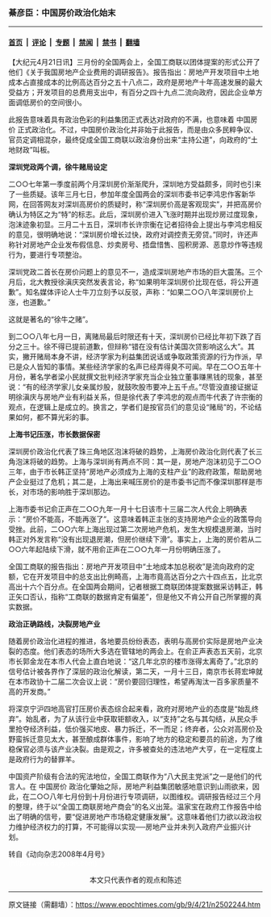 ### 綦彦臣：中国房价政治化始末

---

#### [首页](../../../..?n2502244) &nbsp;|&nbsp; [评论](../../../../../epoch-comment?n2502244) &nbsp;|&nbsp; [专题](../../../../../epoch-special?n2502244) &nbsp;|&nbsp; [禁闻](../../../../../epoch-news?n2502244) &nbsp;|&nbsp; [禁书](../../../../../books?n2502244) &nbsp;|&nbsp; [翻墙](https://github.com/gfw-breaker/nogfw/blob/master/README.md?n2502244)


<div class="post_content" id="artbody" itemprop="articleBody">
 <!-- article content begin -->
 <p>
  【大纪元4月21日讯】三月份的全国两会上，全国工商联以团体提案的形式公开了他们《关于我国房地产企业费用的调研报告》。报告指出：房地产开发项目中土地成本占直接成本的比例高达百分之五十八点二，政府是房地产十年高速发展的最大受益方；开发项目的总费用支出中，有百分之四十九点二流向政府，因此企业单方面调低房价的空间很小。
 </p>
 <p>
  此报告意味着具有政治色彩的利益集团正式表达对政府的不满，也意味着
  <ok href="https://www.epochtimes.com/gb/tag/%E4%B8%AD%E5%9B%BD%E6%88%BF%E4%BB%B7.html">
   中国房价
  </ok>
  正式政治化。不过，中国房价政治化并非始于此报告，而是由众多民粹争议、官员定调相混杂，最终促成全国工商联以政治身份出来“主持公道”，向政府的“土地财政”叫板。
 </p>
 <p>
  <b>
   深圳党政两个调，徐牛赌局设定
  </b>
 </p>
 <p>
  二○○七年第一季度前两个月深圳房价渐渐爬升，深圳地方受益颇多，同时也引来了一些质疑。该年三月七日，参加年度全国两会的深圳市委书记李鸿忠作客新华网，在回答网友对深圳高房价的质疑时，称“深圳房价高是客观现实”，并把高房价确认为特区之为“特”的标志。此后，深圳房价进入飞涨时期并出现炒房过度现象，泡沫迹象初显。三月二十五日，深圳市长许宗衡在记者招待会上提出与李鸿忠相反的意见，很明确地说：“深圳房价增长过快，政府对调控责无旁贷。”同时，许还声称针对房地产企业发布假信息、炒卖房号、捂盘惜售、囤积房源、恶意炒作等违规行为，要进行专项整治。
 </p>
 <p>
  深圳党政二首长在房价问题上的意见不一，造成深圳房地产市场的巨大震荡。三个月后，北大教授徐滇庆突然发表言论，称“如果明年深圳房价比现在低，将公开道歉”。知名媒体评论人士牛刀立刻予以反驳，声称：“如果二○○八年深圳房价上涨，也道歉。”
 </p>
 <p>
  这就是著名的“徐牛之赌”。
 </p>
 <p>
  到二○○八年七月一日，离赌局最后时限还有十天，深圳房价已经比年初下跌了百分之三十。徐不得已提前道歉，但辩称“错在没有估计美国次贷影响这么大”。其实，撇开赌局本身不讲，经济学家为利益集团说话或争取政策资源的行为作派，早已是众人皆知的事情。某些经济学家的名声已经弄得臭不可闻。早在二○○五年十月份，著名学者梁小民就撰文批判经济学家充当企业独立董事赚黑钱的现象，甚至说：“有的经济学家儿女亲属炒股，就鼓吹股市要冲上五千点。”尽管没直接证据证明徐滇庆与房地产业有利益关系，但是徐代表了李鸿忠的观点而牛代表了许宗衡的观点，在逻辑上是成立的。换言之，学者们是按官员们的意见设“赌局”的，不论结果如何，都不算光彩的事。
 </p>
 <p>
  <b>
   上海书记压涨，市长数据保密
  </b>
 </p>
 <p>
  深圳房价政治化代表了珠三角地区泡沫将破的趋势，上海房价政治化则代表了长三角泡沫将破的趋势。上海与深圳尚有两点不同：其一是，房地产泡沫初见于二○○三年，由于市长韩正坚持“房地产必须成为上海的支柱产业”的政府政策，帮助房地产企业挺过了危机；其二是，上海出来喊压房价的是市委书记而不像深圳那样是市长，对市场的影响胜于深圳那边。
 </p>
 <p>
  上海市委书记俞正声在二○○九年一月十七日该市十三届二次人代会上明确表示：“房价不能高，不能再涨了”。这意味着韩正主张的支持房地产企业的政策导向受挫。此前，二○○六年上海出现过第二次房地产危机，发生大规模退房潮，当时韩正对外发言称“没有出现退房潮，但房价继续下滑”。事实上，上海的房价若从二○○六年起陆续下滑，就不用俞正声在二○○九年一月份明确压涨了。
 </p>
 <p>
  全国工商联的报告指出：房地产开发项目中“土地成本加总税收”是流向政府的定额，它在开发项目中的总支出比例畸高，上海市竟高达百分之六十四点五，比北京高出十六个百分点。在全国两会期间，记者根据工商联团体提案数据采访韩正，韩正矢口否认，指称“工商联的数据肯定有偏差”，但是他又不肯公开自己所掌握的真实数据。
 </p>
 <p>
  <b>
   政治正确路线，决裂房地产业
  </b>
 </p>
 <p>
  随着房价政治化进程的推进，各地要员纷纷表态，表明与高房价实际是房地产业决裂的态度。他们表态的场所大多选在管辖地的两会上。在俞正声表态五天前，北京市长郭金龙在本市人代会上直白地说：“这几年北京的楼市涨得太离奇了。”北京的信号估计被各界作了深层的政治化解读，第二天，一月十三日，南京市长蒋宏坤就在本市政协十二届二次会议上说：“房价要回归理性，希望再淘汰一百多家质量不高的开发商。”
 </p>
 <p>
  将深京宁沪四地高官打压房价表态综合起来看，政府对房地产业的态度是“始乱终弃”。始乱者，为了从该行业中获取钜额收入，以“支持”之名与其勾结，从民众手里抢夺经济利益，低价强买地皮、暴力拆迁，不一而足；终弃者，公众对高房价及野蛮拆迁意见太大，甚至酿成群体事件，影响了地方的稳定和要员的前途，为了维稳保官必须与该产业决裂。由是观之，许多被查处的违法地产大亨，在一定程度上是政府行为的替罪羊。
 </p>
 <p>
  中国资产阶级有合法的宪法地位，全国工商联作为“八大民主党派”之一是他们的代言人。在
  <ok href="https://www.epochtimes.com/gb/tag/%E4%B8%AD%E5%9B%BD%E6%88%BF%E4%BB%B7.html">
   中国房价
  </ok>
  政治化肇始之际，房地产利益集团敏感地意识到山雨欲来，因此，在二○○八年七月份到十月份进行专项调研，以图维权。调研报告经过三个月的整理，终于以“全国工商联房地产商会”的名义出笼。温家宝在政府工作报告中给出了明确的信号，要“促进房地产市场稳定健康发展”。这意味着他们力欲以政治权力维护经济权力的打算，不可能得以实现──房地产业并未列入政府产业振兴计划。
 </p>
 <p>
  转自《动向杂志2008年4月号》
  <br/>
  <font color="#ffffff">
   (http://www.dajiyuan.com)
  </font>
  <br/>
  <center>
   <font class="GY13">
    本文只代表作者的观点和陈述
   </font>
  </center>
 </p>
 <!-- article content end -->
 <div id="below_article_ad">
 </div>
</div>


---

原文链接（需翻墙）：https://www.epochtimes.com/gb/9/4/21/n2502244.htm